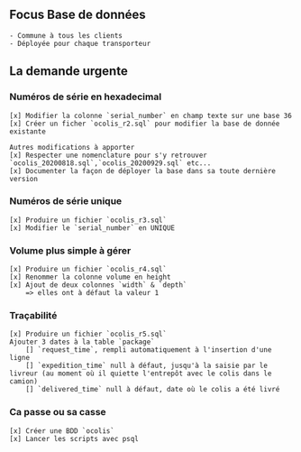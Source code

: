 ## Focus Base de données
    - Commune à tous les clients
    - Déployée pour chaque transporteur
    
## La demande urgente

### Numéros de série en hexadecimal
    [x] Modifier la colonne `serial_number` en champ texte sur une base 36
    [x] Créer un ficher `ocolis_r2.sql` pour modifier la base de donnée existante

    Autres modifications à apporter
    [x] Respecter une nomenclature pour s'y retrouver `ocolis_20200818.sql`,`ocolis_20200929.sql` etc...
    [x] Documenter la façon de déployer la base dans sa toute dernière version

### Numéros de série unique
    [x] Produire un fichier `ocolis_r3.sql`
    [x] Modifier le `serial_number` en UNIQUE

### Volume plus simple à gérer
    [x] Produire un fichier `ocolis_r4.sql`
    [x] Renommer la colonne volume en height
    [x] Ajout de deux colonnes `width` & `depth`
        => elles ont à défaut la valeur 1

### Traçabilité
    [x] Produire un fichier `ocolis_r5.sql`
    Ajouter 3 dates à la table `package`
        [] `request_time`, rempli automatiquement à l'insertion d'une ligne
        [] `expedition_time` null à défaut, jusqu'à la saisie par le livreur (au moment où il quiette l'entrepôt avec le colis dans le camion)
        [] `delivered_time` null à défaut, date où le colis a été livré

### Ca passe ou sa casse
    [x] Créer une BDD `ocolis` 
    [x] Lancer les scripts avec psql